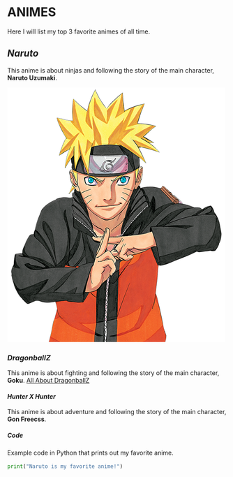 # ANIMES
Here I will list my top 3 favorite animes of all time.

## _Naruto_
This anime is about ninjas and following the story of the main character, **Naruto Uzumaki**.

![Naruto](naruto.png)


### _DragonballZ_
This anime is about fighting and following the story of the main character, **Goku**.
[All About DragonballZ](https://en.wikipedia.org/wiki/Dragon_Ball_Z)


#### _Hunter X Hunter_
This anime is about adventure and following the story of the main character, **Gon Freecss**.


##### Code
Example code in Python that prints out my favorite anime.
```Python
print("Naruto is my favorite anime!")
```
